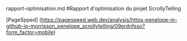 rapport-optimisation.md
#Rapport d'optimisation du projet ScrollyTelling

[PageSpped] (https://pagespeed.web.dev/analysis/https-penelope-m-github-io-morrisson_penelope_scrollytelling/09erdnfsso?form_factor=mobile)